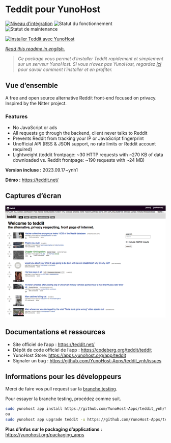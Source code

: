 <!--
N.B.: This README was automatically generated by https://github.com/YunoHost/apps/tree/master/tools/readme_generator
It shall NOT be edited by hand.
-->

# Teddit pour YunoHost

[![Niveau d’intégration](https://dash.yunohost.org/integration/teddit.svg)](https://dash.yunohost.org/appci/app/teddit) ![Statut du fonctionnement](https://ci-apps.yunohost.org/ci/badges/teddit.status.svg) ![Statut de maintenance](https://ci-apps.yunohost.org/ci/badges/teddit.maintain.svg)

[![Installer Teddit avec YunoHost](https://install-app.yunohost.org/install-with-yunohost.svg)](https://install-app.yunohost.org/?app=teddit)

*[Read this readme in english.](./README.md)*

> *Ce package vous permet d’installer Teddit rapidement et simplement sur un serveur YunoHost.
Si vous n’avez pas YunoHost, regardez [ici](https://yunohost.org/#/install) pour savoir comment l’installer et en profiter.*

## Vue d’ensemble

A free and open source alternative Reddit front-end focused on privacy. Inspired by the Nitter project.

### Features

- No JavaScript or ads
- All requests go through the backend, client never talks to Reddit
- Prevents Reddit from tracking your IP or JavaScript fingerprint
- Unofficial API (RSS & JSON support, no rate limits or Reddit account required)
- Lightweight (teddit frontpage: ~30 HTTP requests with ~270 KB of data downloaded vs. Reddit frontpage: ~190 requests with ~24 MB)



**Version incluse :** 2023.09.17~ynh1

**Démo :** https://teddit.net/

## Captures d’écran

![Capture d’écran de Teddit](./doc/screenshots/screenshot.png)

## Documentations et ressources

* Site officiel de l’app : <https://teddit.net/>
* Dépôt de code officiel de l’app : <https://codeberg.org/teddit/teddit>
* YunoHost Store: <https://apps.yunohost.org/app/teddit>
* Signaler un bug : <https://github.com/YunoHost-Apps/teddit_ynh/issues>

## Informations pour les développeurs

Merci de faire vos pull request sur la [branche testing](https://github.com/YunoHost-Apps/teddit_ynh/tree/testing).

Pour essayer la branche testing, procédez comme suit.

``` bash
sudo yunohost app install https://github.com/YunoHost-Apps/teddit_ynh/tree/testing --debug
ou
sudo yunohost app upgrade teddit -u https://github.com/YunoHost-Apps/teddit_ynh/tree/testing --debug
```

**Plus d’infos sur le packaging d’applications :** <https://yunohost.org/packaging_apps>